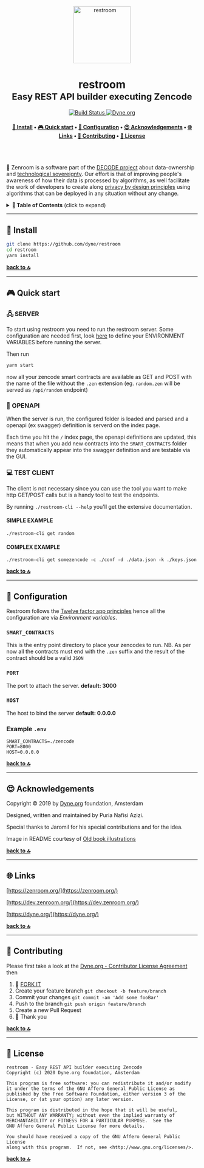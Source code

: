<p align="center">
  <a href="https://www.dyne.org">
    <img alt="restroom" src="https://www.oldbookillustrations.com/wp-content/high-res/1845/three-heads-768.jpg" width="150" />
  </a>
</p>

<h1 align="center">
  restroom</br>
  <sub>Easy REST API builder executing Zencode</sub>
</h1>

<p align="center">
  <a href="https://travis-ci.com/dyne/restroom">
    <img src="https://travis-ci.com/dyne/restroom.svg?branch=master" alt="Build Status">
  </a>
  <a href="https://dyne.org">
    <img src="https://img.shields.io/badge/%3C%2F%3E%20with%20%E2%9D%A4%20by-Dyne.org-blue.svg" alt="Dyne.org">
  </a>
</p>


<h4 align="center">
  <a href="#-install">💾 Install</a>
  <span> • </span>
  <a href="#-quick-start">🎮 Quick start</a>
  <span> • </span>
  <a href="#-configuration">🔧 Configuration</a>
  <span> • </span>
  <a href="#-acknowledgements">😍 Acknowledgements</a>
  <span> • </span>
  <a href="#-links">🌐 Links</a>
  <span> • </span>
  <a href="#-contributing">👤 Contributing</a>
  <span> • </span>
  <a href="#-license">💼 License</a>
</h4>

<br><br>

🚧 Zenroom is a software part of the [DECODE project](https://decodeproject.eu) about data-ownership and [technological sovereignty](https://www.youtube.com/watch?v=RvBRbwBm_nQ). Our effort is that of improving people's awareness of how their data is processed by algorithms, as well facilitate the work of developers to create along [privacy by design principles](https://decodeproject.eu/publications/privacy-design-strategies-decode-architecture) using algorithms that can be deployed in any situation without any change.


<details id="toc">
 <summary><strong>🚩 Table of Contents</strong> (click to expand)</summary>

* [Install](#-install)
* [Quick start](#-quick-start)
* [Configuration](#-configuration)
* [Acknowledgements](#-acknowledgements)
* [Links](#-links)
* [Contributing](#-contributing)
* [License](#-license)
</details>

***
## 💾 Install

```bash 
git clone https://github.com/dyne/restroom
cd restroom
yarn install
``` 

**[back to 🔝](#toc)**
***
## 🎮 Quick start

### 🖧 SERVER

To start using restroom you need to run the restroom server.
Some configuration are needed first, look [here](#-configuration) to
define your ENVIRONMENT VARIABLES before running the server.

Then run

```bash
yarn start
```

now all your zencode smart contracts are available as GET and POST
with the name of the file without the `.zen` extension
(eg. `random.zen` will be served as `/api/random` endpoint)


### 📖 OPENAPI

When the server is run, the configured folder is loaded and parsed and a
openapi (ex swagger) definition is serverd on the index page.

Each time you hit the `/` index page, the openapi definitions are updated,
this means that when you add new contracts into the `SMART_CONTRACTS` folder they  automatically appear into the swagger definition and are testable via the GUI.


### 💻 TEST CLIENT

The client is not necessary since you can use the tool you want to make
http GET/POST calls but is a handy tool to test the endpoints.

By running `./restroom-cli --help` you'll get the extensive documentation.

#### SIMPLE EXAMPLE
`./restroom-cli get random`


#### COMPLEX EXAMPLE
`./restroom-cli get somezencode -c ./conf -d ./data.json -k ./keys.json`


**[back to 🔝](#toc)**

***
## 🔧 Configuration

Restroom follows the [Twelve factor app principles](https://12factor.net/) hence all the configuration are via *Environment variables*.

### `SMART_CONTRACTS`
This is the entry point directory to place your zencodes to run.
NB. As per now all the contracts must end with the `.zen` suffix and the result of the contract should be a valid `JSON`

### `PORT`
The port to attach the server. **default: 3000**

### `HOST`
The host to bind the server **default: 0.0.0.0**

### Example `.env`
```
SMART_CONTRACTS=./zencode
PORT=8000
HOST=0.0.0.0
```

**[back to 🔝](#toc)**

***
## 😍 Acknowledgements

Copyright © 2019 by [Dyne.org](https://www.dyne.org) foundation, Amsterdam

Designed, written and maintained by Puria Nafisi Azizi.

Special thanks to Jaromil for his special contributions and for the idea.

Image in README courtesy of [Old book illustrations](https://www.oldbookillustrations.com/illustrations/three-heads/)


**[back to 🔝](#toc)**
***
## 🌐 Links

[https://zenroom.org/](https://zenroom.org/)

[https://dev.zenroom.org/](https://dev.zenroom.org/)

[https://dyne.org/](https://dyne.org/)


**[back to 🔝](#toc)**
***
## 👤 Contributing

Please first take a look at the [Dyne.org - Contributor License Agreement](CONTRIBUTING.md) then

1.  🔀 [FORK IT](../../fork)
2.  Create your feature branch `git checkout -b feature/branch`
3.  Commit your changes `git commit -am 'Add some fooBar'`
4.  Push to the branch `git push origin feature/branch`
5.  Create a new Pull Request
6.  🙏 Thank you


**[back to 🔝](#toc)**
***
## 💼 License
    restroom - Easy REST API builder executing Zencode
    Copyright (c) 2020 Dyne.org foundation, Amsterdam

    This program is free software: you can redistribute it and/or modify
    it under the terms of the GNU Affero General Public License as
    published by the Free Software Foundation, either version 3 of the
    License, or (at your option) any later version.

    This program is distributed in the hope that it will be useful,
    but WITHOUT ANY WARRANTY; without even the implied warranty of
    MERCHANTABILITY or FITNESS FOR A PARTICULAR PURPOSE.  See the
    GNU Affero General Public License for more details.

    You should have received a copy of the GNU Affero General Public License
    along with this program.  If not, see <http://www.gnu.org/licenses/>.

**[back to 🔝](#toc)**
